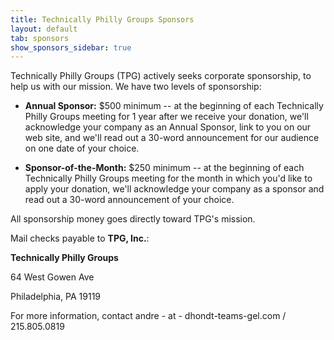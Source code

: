 ```yaml
---
title: Technically Philly Groups Sponsors
layout: default
tab: sponsors
show_sponsors_sidebar: true
---
```


Technically Philly Groups (TPG) actively seeks corporate sponsorship, to help
us with our mission. We have two levels of sponsorship:


* **Annual Sponsor:** $500 minimum -- at the beginning of each Technically Philly Groups meeting for 1 year after we receive your donation, we'll acknowledge your company as an Annual Sponsor, link to you on our web site, and we'll read out a 30-word announcement for our audience on one date of your choice.

* **Sponsor-of-the-Month:** $250 minimum -- at the beginning of each Technically Philly Groups meeting for the month in which you'd like to apply your donation, we'll acknowledge your company as a sponsor and read out a 30-word announcement of your choice.

All sponsorship money goes directly toward TPG's mission.

Mail checks payable to **TPG, Inc.**: 

**Technically Philly Groups**

64 West Gowen Ave

Philadelphia, PA 19119


For more information, contact andre - at - dhondt-teams-gel.com / 215.805.0819